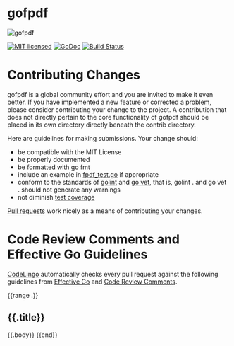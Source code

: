 <!-- use this template to generate the contributor docs with the following command: `$ lingo run docs --template CONTRIBUTING_TEMPLATE.md  --output CONTRIBUTING.md` -->
# gofpdf

![gofpdf](image/logo_gofpdf.jpg?raw=true "gofpdf")

[![MIT licensed](https://img.shields.io/badge/license-MIT-blue.svg)](https://raw.githubusercontent.com/jung-kurt/gofpdf/master/license.txt)
[![GoDoc](https://godoc.org/github.com/jung-kurt/gofpdf?status.svg)](https://godoc.org/github.com/jung-kurt/gofpdf)
[![Build Status](https://travis-ci.org/jung-kurt/gofpdf.svg?branch=master)](https://travis-ci.org/jung-kurt/gofpdf)

# Contributing Changes

gofpdf is a global community effort and you are invited to make it even better. If you have implemented a new feature or corrected a problem, please consider contributing your change to the project. A contribution that does not directly pertain to the core functionality of gofpdf should be placed in its own directory directly beneath the contrib directory.

Here are guidelines for making submissions. Your change should:

* be compatible with the MIT License
* be properly documented
* be formatted with go fmt
* include an example in [fpdf_test.go](https://github.com/jung-kurt/gofpdf/blob/master/fpdf_test.go) if appropriate
* conform to the standards of [golint](https://github.com/golang/lint) and [go vet](https://godoc.org/golang.org/x/tools/cmd/vet), that is, golint . and go vet . should not generate any warnings
* not diminish [test coverage](https://blog.golang.org/cover)

[Pull requests](https://help.github.com/articles/using-pull-requests) work nicely as a means of contributing your changes.

# Code Review Comments and Effective Go Guidelines
[CodeLingo](https://codelingo.io) automatically checks every pull request against the following guidelines from [Effective Go](https://golang.org/doc/effective_go.html) and [Code Review Comments](https://github.com/golang/go/wiki/CodeReviewComments).

{{range .}}
## {{.title}}
{{.body}}
{{end}}